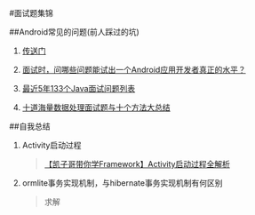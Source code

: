 #面试题集锦

##Android常见的问题(前人踩过的坑)

1. [传送门](https://github.com/leerduo/InterviewQuestion)

2. [面试时，问哪些问题能试出一个Android应用开发者真正的水平？](http://www.jianshu.com/p/74565bd741ab)

3. [最近5年133个Java面试问题列表](http://www.importnew.com/17232.html)

4. [十道海量数据处理面试题与十个方法大总结](http://blog.csdn.net/v_july_v/article/details/6279498)


##自我总结

1. Activity启动过程
	>[【凯子哥带你学Framework】Activity启动过程全解析](http://blog.csdn.net/zhaokaiqiang1992/article/details/49428287)
2. ormlite事务实现机制，与hibernate事务实现机制有何区别

	>求解
	